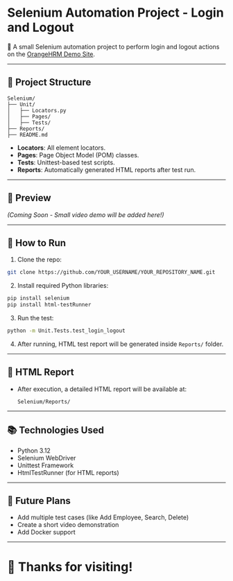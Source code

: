 # Selenium Automation Project - Login and Logout

🚀 A small Selenium automation project to perform login and logout actions on the [OrangeHRM Demo Site](https://opensource-demo.orangehrmlive.com/).

---

## 📂 Project Structure

```
Selenium/
├── Unit/
│   ├── Locators.py
│   ├── Pages/
│   ├── Tests/
├── Reports/
├── README.md
```

- **Locators**: All element locators.
- **Pages**: Page Object Model (POM) classes.
- **Tests**: Unittest-based test scripts.
- **Reports**: Automatically generated HTML reports after test run.

---

## 📸 Preview

*(Coming Soon - Small video demo will be added here!)*

---

## 🧪 How to Run

1. Clone the repo:

```bash
git clone https://github.com/YOUR_USERNAME/YOUR_REPOSITORY_NAME.git
```

2. Install required Python libraries:

```bash
pip install selenium
pip install html-testRunner
```

3. Run the test:

```bash
python -m Unit.Tests.test_login_logout
```

4. After running, HTML test report will be generated inside `Reports/` folder.

---

## 📑 HTML Report

- After execution, a detailed HTML report will be available at:
  
  ```
  Selenium/Reports/
  ```

---

## 📚 Technologies Used

- Python 3.12
- Selenium WebDriver
- Unittest Framework
- HtmlTestRunner (for HTML reports)

---

## 🌟 Future Plans

- Add multiple test cases (like Add Employee, Search, Delete)
- Create a short video demonstration
- Add Docker support

---

# 🙏 Thanks for visiting!
